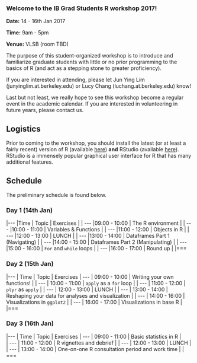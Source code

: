 ---
---

### Welcome to the IB Grad Students R workshop 2017!

**Date:** 14 - 16th Jan 2017

**Time:** 9am - 5pm 

**Venue:** VLSB (room TBD) 

The purpose of this student-organized workshop is to introduce and familiarize graduate students with little or no prior programming to the basics of R (and act as a stepping stone to greater proficiency).

If you are interested in attending, please let Jun Ying Lim (junyinglim.at.berkeley.edu) or Lucy Chang (luchang.at.berkeley.edu) know!

Last but not least, we really hope to see this workshop become a regular event in the academic calendar. If you are interested in volunteering in future years, please contact us.

## Logistics
Prior to coming to the workshop, you should install the latest (or at least a fairly recent) version of R (available [here](https://cran.r-project.org/)) **and** RStudio (available [here](https://www.rstudio.com/products/rstudio/download/)). RStudio is a immensely popular graphical user interface for R that has many additional features.


## Schedule
The preliminary schedule is found below.

### Day 1 (14th Jan)

|---
|Time | Topic | Exercises | 
| ---
|09:00 - 10:00 | The R environment | 
| ---
|10:00 - 11:00 | Variables & Functions | 
| ---
|11:00 - 12:00 | Objects in R | 
| ---
|12:00 - 13:00 | LUNCH | 
| ---
|13:00 - 14:00 | Dataframes Part 1 (Navigating) | 
| ---
|14:00 - 15:00 | Dataframes Part 2 (Manipulating)                    | 
| ---
|15:00 - 16:00 | `For` and `while` loops | 
| ---
|16:00 - 17:00 | Round up | 
|===

### Day 2 (15th Jan)

|---
| Time | Topic | Exercises 
| ---
| 09:00 - 10:00 | Writing your own functions! | 
| ---
| 10:00 - 11:00 | `apply` as a `for` loop | 
| ---
| 11:00 - 12:00 | `plyr` as `apply` | 
| ---
| 12:00 - 13:00 | LUNCH | 
| ---
| 13:00 - 14:00 | Reshaping your data for analyses and visualization | 
| ---
| 14:00 - 16:00 | Visualizations in `ggplot2` | 
| ---
| 16:00 - 17:00 | Visualizations in base R | 
|===

### Day 3 (16th Jan)

|---
| Time | Topic | Exercises 
| ---
| 09:00 - 11:00 | Basic statistics in R |  
| ---
| 11:00 - 12:00 | R vignettes and debrief | 
| ---
| 12:00 - 13:00 | LUNCH | 
| ---
| 13:00 - 14:00 | One-on-one R consultation period and work time     | 
| ===
